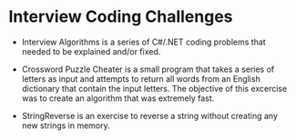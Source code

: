 # Interview Coding Challenges

- Interview Algorithms is a series of C#/.NET coding problems that needed to be explained and/or fixed.

- Crossword Puzzle Cheater is a small program that takes a series of letters as input and attempts to return all words from an English dictionary that contain the input letters. The objective of this excercise was to create an algorithm that was extremely fast.

- StringReverse is an exercise to reverse a string without creating any new strings in memory.
